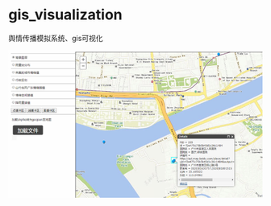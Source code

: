# gis_visualization
舆情传播模拟系统、gis可视化


![image](https://github.com/yemanzhongting/notebook/blob/master/images/%E8%88%86%E6%83%85%E7%B3%BB%E7%BB%9F.png)
